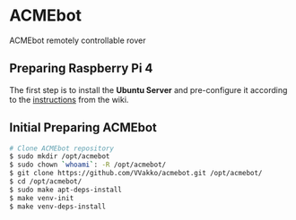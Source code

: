 # ACMEbot

ACMEbot remotely controllable rover


## Preparing Raspberry Pi 4

The first step is to install the **Ubuntu Server** and pre-configure it according to the [instructions](https://github.com/VVakko/acmebot/wiki/Software) from the wiki.


## Initial Preparing ACMEbot

```sh
# Clone ACMEbot repository
$ sudo mkdir /opt/acmebot
$ sudo chown `whoami`: -R /opt/acmebot/
$ git clone https://github.com/VVakko/acmebot.git /opt/acmebot/
$ cd /opt/acmebot/
$ sudo make apt-deps-install
$ make venv-init
$ make venv-deps-install
```
